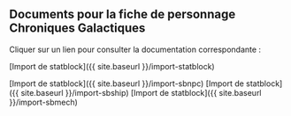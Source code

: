 ## Documents pour la fiche de personnage Chroniques Galactiques ##

Cliquer sur un lien pour consulter la documentation correspondante :

[Import de statblock]({{ site.baseurl }}/import-statblock) 

[Import de statblock]({{ site.baseurl }}/import-sbnpc) 
[Import de statblock]({{ site.baseurl }}/import-sbship) 
[Import de statblock]({{ site.baseurl }}/import-sbmech) 
